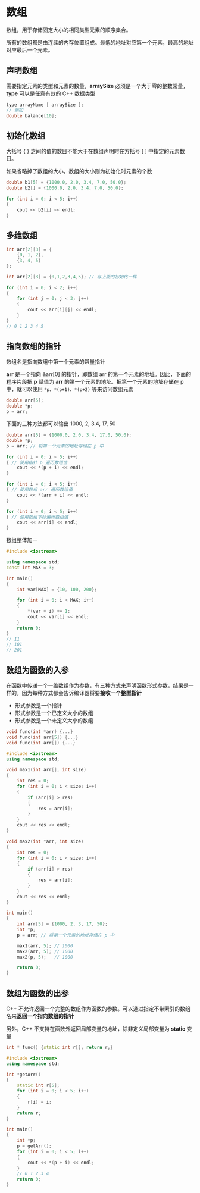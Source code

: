 # 数组

数组，用于存储固定大小的相同类型元素的顺序集合。

所有的数组都是由连续的内存位置组成。最低的地址对应第一个元素，最高的地址对应最后一个元素。

## 声明数组

需要指定元素的类型和元素的数量，**arraySize** 必须是一个大于零的整数常量，**type** 可以是任意有效的 C++ 数据类型

```c++
type arrayName [ arraySize ];
// 例如
double balance[10];
```

## 初始化数组

大括号 { } 之间的值的数目不能大于在数组声明时在方括号 [ ] 中指定的元素数目。

如果省略掉了数组的大小，数组的大小则为初始化时元素的个数

```c++
double b1[5] = {1000.0, 2.0, 3.4, 7.0, 50.0};
double b2[] = {1000.0, 2.0, 3.4, 7.0, 50.0};

for (int i = 0; i < 5; i++)
{
    cout << b2[i] << endl;
}
```

## 多维数组

```c++
int arr[2][3] = {
    {0, 1, 2},
    {3, 4, 5}
};

int arr[2][3] = {0,1,2,3,4,5}; // 与上面的初始化一样

for (int i = 0; i < 2; i++)
{
    for (int j = 0; j < 3; j++)
    {
        cout << arr[i][j] << endl;
    }
}
// 0 1 2 3 4 5 
```

## 指向数组的指针

数组名是指向数组中第一个元素的常量指针

**arr** 是一个指向 &arr[0] 的指针，即数组 arr 的第一个元素的地址。因此，下面的程序片段把 **p** 赋值为 **arr** 的第一个元素的地址。把第一个元素的地址存储在 p 中，就可以使用 `*p、*(p+1)、*(p+2)` 等来访问数组元素

```c++
double arr[5];
double *p;
p = arr;
```

下面的三种方法都可以输出 1000, 2, 3.4, 17, 50

```c++
double arr[5] = {1000.0, 2.0, 3.4, 17.0, 50.0};
double *p;
p = arr; // 将第一个元素的地址存储在 p 中

for (int i = 0; i < 5; i++)
{ // 使用指针 p 遍历数组值
    cout << *(p + i) << endl;
}

for (int i = 0; i < 5; i++)
{ // 使用数组 arr 遍历数组值
    cout << *(arr + i) << endl;
}

for (int i = 0; i < 5; i++)
{ // 使用数组下标遍历数组值
    cout << arr[i] << endl;
}
```

数组整体加一

```c++
#include <iostream>

using namespace std;
const int MAX = 3;

int main()
{
    int var[MAX] = {10, 100, 200};

    for (int i = 0; i < MAX; i++)
    {
        *(var + i) += 1;
        cout << var[i] << endl;
    }
    return 0;
}
// 11
// 101
// 201
```

## 数组为函数的入参

在函数中传递一个一维数组作为参数，有三种方式来声明函数形式参数，结果是一样的，因为每种方式都会告诉编译器将要**接收一个整型指针**

- 形式参数是一个指针
- 形式参数是一个已定义大小的数组
- 形式参数是一个未定义大小的数组

```c++
void func(int *arr) {...}
void func(int arr[5]) {...}
void func(int arr[]) {...}
```

```c++
#include <iostream>
using namespace std;

void max1(int arr[], int size)
{
    int res = 0;
    for (int i = 0; i < size; i++)
    {
        if (arr[i] > res)
        {
            res = arr[i];
        }
    }
    cout << res << endl;
}

void max2(int *arr, int size)
{
    int res = 0;
    for (int i = 0; i < size; i++)
    {
        if (arr[i] > res)
        {
            res = arr[i];
        }
    }
    cout << res << endl;
}

int main()
{
    int arr[5] = {1000, 2, 3, 17, 50};
    int *p;
    p = arr; // 将第一个元素的地址存储在 p 中

    max1(arr, 5); // 1000
    max2(arr, 5); // 1000
    max2(p, 5);   // 1000

    return 0;
}
```

## 数组为函数的出参

C++ 不允许返回一个完整的数组作为函数的参数。可以通过指定不带索引的数组名来**返回一个指向数组的指针**

另外，C++ 不支持在函数外返回局部变量的地址，除非定义局部变量为 **static** 变量

```c++
int * func() {static int r[]; return r;}
```

```c++
#include <iostream>
using namespace std;

int *getArr()
{
    static int r[5];
    for (int i = 0; i < 5; i++)
    {
        r[i] = i;
    }
    return r;
}

int main()
{
    int *p;
    p = getArr();
    for (int i = 0; i < 5; i++)
    {
        cout << *(p + i) << endl;
    }
    // 0 1 2 3 4
    return 0;
}
```

